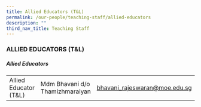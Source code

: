 ```yaml
---
title: Allied Educators (T&L)
permalink: /our-people/teaching-staff/allied-educators
description: ""
third_nav_title: Teaching Staff
---
```



### ALLIED EDUCATORS (T&L)

##### Allied Educators
||||
|--- |--- |--- |
|Allied Educator (T&L)|Mdm Bhavani d/o Thamizhmaraiyan|[bhavani\_rajeswaran@moe.edu.sg](mailto:bhavani_rajeswaran@moe.edu.sg)|